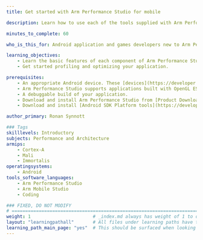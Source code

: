 ```yaml
---
title: Get started with Arm Performance Studio for mobile

description: Learn how to use each of the tools supplied with Arm Performance Studio (formerly known as Arm Mobile Studio).

minutes_to_complete: 60

who_is_this_for: Android application and games developers new to Arm Performance Studio.

learning_objectives:
    - Learn the basic features of each component of Arm Performance Studio. 
    - Get started profiling and optimizing your application.

prerequisites:
    - An appropriate Android device. These [devices](https://developer.arm.com/Tools%20and%20Software/Arm%20Mobile%20Studio#Supported-Devices) have been tested internally within Arm, and confirmed to work with Arm Performance Studio.
    - Arm Performance Studio supports applications built with OpenGL ES versions 2.0 to 3.2, or Vulkan versions 1.0 to 1.2. For OpenGL ES applications, your device must be running Android 10 or later. For Vulkan applications, your device must be running Android 9 or later.
    - A debuggable build of your application. 
    - Download and install Arm Performance Studio from [Product Download Hub](https://developer.arm.com/downloads/view/MOBST-PRO0). It is supported on Windows, Linux, and macOS host platforms.
    - Download and install [Android SDK Platform tools](https://developer.android.com/studio/releases/platform-tools.html). Required for [Android Debug bridge (adb)](https://developer.android.com/studio/command-line/adb).

author_primary: Ronan Synnott

### Tags
skilllevels: Introductory
subjects: Performance and Architecture
armips:
    - Cortex-A
    - Mali
    - Immortalis
operatingsystems:
    - Android
tools_software_languages:
    - Arm Performance Studio
    - Arm Mobile Studio
    - Coding

### FIXED, DO NOT MODIFY
# ================================================================================
weight: 1                       # _index.md always has weight of 1 to order correctly
layout: "learningpathall"       # All files under learning paths have this same wrapper
learning_path_main_page: "yes"  # This should be surfaced when looking for related content. Only set for _index.md of learning path content.
---
```


